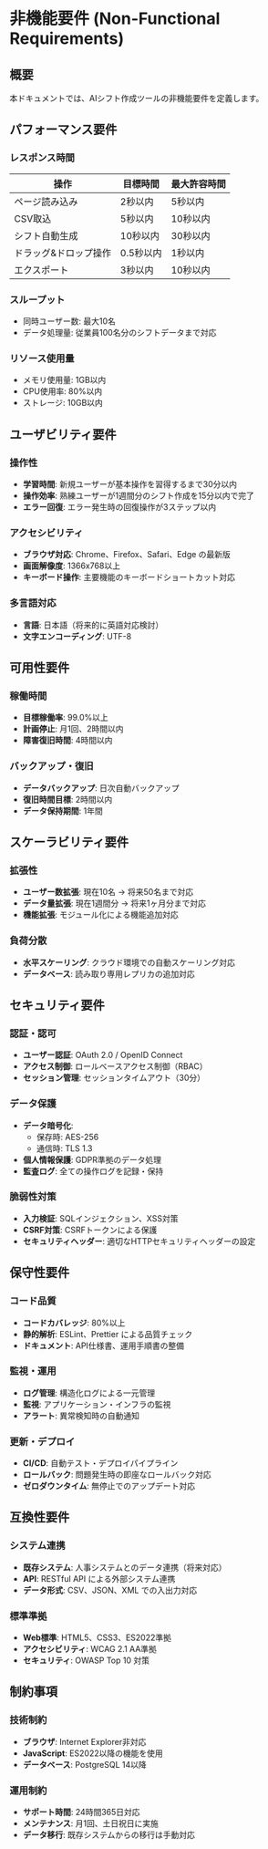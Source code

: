 # 非機能要件 (Non-Functional Requirements)

## 概要
本ドキュメントでは、AIシフト作成ツールの非機能要件を定義します。

## パフォーマンス要件

### レスポンス時間
| 操作 | 目標時間 | 最大許容時間 |
|------|----------|--------------|
| ページ読み込み | 2秒以内 | 5秒以内 |
| CSV取込 | 5秒以内 | 10秒以内 |
| シフト自動生成 | 10秒以内 | 30秒以内 |
| ドラッグ&ドロップ操作 | 0.5秒以内 | 1秒以内 |
| エクスポート | 3秒以内 | 10秒以内 |

### スループット
- 同時ユーザー数: 最大10名
- データ処理量: 従業員100名分のシフトデータまで対応

### リソース使用量
- メモリ使用量: 1GB以内
- CPU使用率: 80%以内
- ストレージ: 10GB以内

## ユーザビリティ要件

### 操作性
- **学習時間**: 新規ユーザーが基本操作を習得するまで30分以内
- **操作効率**: 熟練ユーザーが1週間分のシフト作成を15分以内で完了
- **エラー回復**: エラー発生時の回復操作が3ステップ以内

### アクセシビリティ
- **ブラウザ対応**: Chrome、Firefox、Safari、Edge の最新版
- **画面解像度**: 1366x768以上
- **キーボード操作**: 主要機能のキーボードショートカット対応

### 多言語対応
- **言語**: 日本語（将来的に英語対応検討）
- **文字エンコーディング**: UTF-8

## 可用性要件

### 稼働時間
- **目標稼働率**: 99.0%以上
- **計画停止**: 月1回、2時間以内
- **障害復旧時間**: 4時間以内

### バックアップ・復旧
- **データバックアップ**: 日次自動バックアップ
- **復旧時間目標**: 2時間以内
- **データ保持期間**: 1年間

## スケーラビリティ要件

### 拡張性
- **ユーザー数拡張**: 現在10名 → 将来50名まで対応
- **データ量拡張**: 現在1週間分 → 将来1ヶ月分まで対応
- **機能拡張**: モジュール化による機能追加対応

### 負荷分散
- **水平スケーリング**: クラウド環境での自動スケーリング対応
- **データベース**: 読み取り専用レプリカの追加対応

## セキュリティ要件

### 認証・認可
- **ユーザー認証**: OAuth 2.0 / OpenID Connect
- **アクセス制御**: ロールベースアクセス制御（RBAC）
- **セッション管理**: セッションタイムアウト（30分）

### データ保護
- **データ暗号化**: 
  - 保存時: AES-256
  - 通信時: TLS 1.3
- **個人情報保護**: GDPR準拠のデータ処理
- **監査ログ**: 全ての操作ログを記録・保持

### 脆弱性対策
- **入力検証**: SQLインジェクション、XSS対策
- **CSRF対策**: CSRFトークンによる保護
- **セキュリティヘッダー**: 適切なHTTPセキュリティヘッダーの設定

## 保守性要件

### コード品質
- **コードカバレッジ**: 80%以上
- **静的解析**: ESLint、Prettier による品質チェック
- **ドキュメント**: API仕様書、運用手順書の整備

### 監視・運用
- **ログ管理**: 構造化ログによる一元管理
- **監視**: アプリケーション・インフラの監視
- **アラート**: 異常検知時の自動通知

### 更新・デプロイ
- **CI/CD**: 自動テスト・デプロイパイプライン
- **ロールバック**: 問題発生時の即座なロールバック対応
- **ゼロダウンタイム**: 無停止でのアップデート対応

## 互換性要件

### システム連携
- **既存システム**: 人事システムとのデータ連携（将来対応）
- **API**: RESTful API による外部システム連携
- **データ形式**: CSV、JSON、XML での入出力対応

### 標準準拠
- **Web標準**: HTML5、CSS3、ES2022準拠
- **アクセシビリティ**: WCAG 2.1 AA準拠
- **セキュリティ**: OWASP Top 10 対策

## 制約事項

### 技術制約
- **ブラウザ**: Internet Explorer非対応
- **JavaScript**: ES2022以降の機能を使用
- **データベース**: PostgreSQL 14以降

### 運用制約
- **サポート時間**: 24時間365日対応
- **メンテナンス**: 月1回、土日祝日に実施
- **データ移行**: 既存システムからの移行は手動対応
